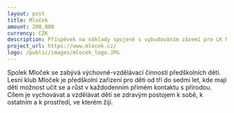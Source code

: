 ```yaml
---
layout: post
title: Mloček
amount: 200,000
currency: CZK
description: Příspěvek na náklady spojené s vybudováním zázemí pro LK Mloček
project_url: https://www.mlocek.cz/
logo: /public/images/mlocek_logo.JPG
---
```


Spolek Mloček se zabývá výchovně-vzdělávací činností předškolních dětí. Lesní klub Mloček je předškolní zařízení pro děti od tří do sedmi let, kde mají děti možnost učit se a růst v každodenním přímém kontaktu s přírodou. Cílem je vychovávat
a vzdělávat děti se zdravým postojem k sobě, k ostatním a k prostředí, ve kterém žijí.
